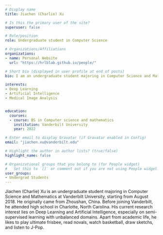```yaml
---
# Display name
title: Jiachen (Charlie) Xu

# Is this the primary user of the site?
superuser: false

# Role/position
role: Undergraduate student in Computer Science 

# Organizations/Affiliations
organizations:
- name: Personal Website
  url: "https://hrlblab.github.io/people/"

# Short bio (displayed in user profile at end of posts)
bio: I am an undergraduate student majoring in Computer Science and Mathematics at Vanderbilt University, starting from August 2018. 

interests:
- Deep Learning
- Artificial Intelligence
- Medical Image Analysis


education:
  courses:
  - course: BS in Computer science and mathematics
    institution: Vanderbilt University
    year: 2022

# Enter email to display Gravatar (if Gravatar enabled in Config)
email: "jiachen.xu@vanderbilt.edu"

# Highlight the author in author lists? (true/false)
highlight_name: false

# Organizational groups that you belong to (for People widget)
#   Set this to `[]` or comment out if you are not using People widget.
user_groups:
- Undergrad Students
---
```


Jiachen (Charlie) Xu is an undergraduate student majoring in Computer Science and Mathematics at Vanderbilt University, starting from August 2018. He originally came from Zhoushan, China. Before joining Vanderbilt, he attended high school in Charlotte, North Carolina. His current research interest lies on Deep Learning and Artificial Intelligence, especially on semi-supervised learning with unbalanced domains. Apart from academic life, he likes to play ultimate frisbee, read novals, watch basketball, draw sketchs, and listen to J-Pop.
